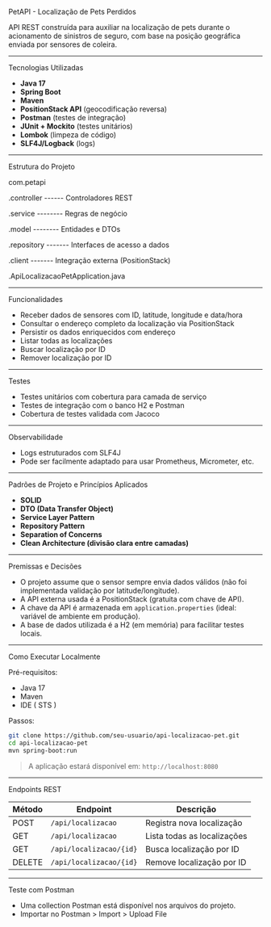 PetAPI - Localização de Pets Perdidos

API REST construída para auxiliar na localização de pets durante o acionamento de sinistros de seguro, com base na posição geográfica enviada por sensores de coleira.

---

Tecnologias Utilizadas

- **Java 17**
- **Spring Boot**
- **Maven**
- **PositionStack API** (geocodificação reversa)
- **Postman** (testes de integração)
- **JUnit + Mockito** (testes unitários)
- **Lombok** (limpeza de código)
- **SLF4J/Logback** (logs)

---

Estrutura do Projeto

com.petapi

.controller   ------  Controladores REST

.service    --------  Regras de negócio

.model      --------  Entidades e DTOs

.repository  -------  Interfaces de acesso a dados

.client     -------   Integração externa (PositionStack)

.ApiLocalizacaoPetApplication.java


---

Funcionalidades

- Receber dados de sensores com ID, latitude, longitude e data/hora
- Consultar o endereço completo da localização via PositionStack
- Persistir os dados enriquecidos com endereço
- Listar todas as localizações
- Buscar localização por ID
- Remover localização por ID

---

Testes

- Testes unitários com cobertura para camada de serviço
- Testes de integração com o banco H2 e Postman
- Cobertura de testes validada com Jacoco

---

 Observabilidade

- Logs estruturados com SLF4J
- Pode ser facilmente adaptado para usar Prometheus, Micrometer, etc.

---

Padrões de Projeto e Princípios Aplicados

- **SOLID**
- **DTO (Data Transfer Object)**
- **Service Layer Pattern**
- **Repository Pattern**
- **Separation of Concerns**
- **Clean Architecture (divisão clara entre camadas)**

---

Premissas e Decisões

- O projeto assume que o sensor sempre envia dados válidos (não foi implementada validação por latitude/longitude).
- A API externa usada é a PositionStack (gratuita com chave de API).
- A chave da API é armazenada em `application.properties` (ideal: variável de ambiente em produção).
- A base de dados utilizada é a H2 (em memória) para facilitar testes locais.

---

Como Executar Localmente

Pré-requisitos:

- Java 17
- Maven
- IDE ( STS )

Passos:

```bash
git clone https://github.com/seu-usuario/api-localizacao-pet.git
cd api-localizacao-pet
mvn spring-boot:run
```

> A aplicação estará disponível em: `http://localhost:8080`

---

Endpoints REST

| Método | Endpoint                   | Descrição                         |
|--------|----------------------------|-----------------------------------|
| POST   | `/api/localizacao`         | Registra nova localização         |
| GET    | `/api/localizacao`         | Lista todas as localizações       |
| GET    | `/api/localizacao/{id}`    | Busca localização por ID          |
| DELETE | `/api/localizacao/{id}`    | Remove localização por ID         |

---

Teste com Postman

- Uma collection Postman está disponível nos arquivos do projeto.
- Importar no Postman > Import > Upload File


